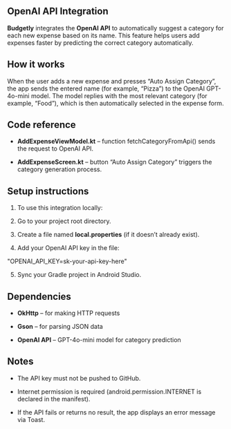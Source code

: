 ## OpenAI API Integration

**Budgetly** integrates the **OpenAI API** to automatically suggest a category for each new expense based on its name.
This feature helps users add expenses faster by predicting the correct category automatically.

## How it works

When the user adds a new expense and presses “Auto Assign Category”,
the app sends the entered name (for example, “Pizza”) to the OpenAI GPT-4o-mini model.
The model replies with the most relevant category (for example, “Food”),
which is then automatically selected in the expense form.

## Code reference

- **AddExpenseViewModel.kt** – function fetchCategoryFromApi() sends the request to OpenAI API.

- **AddExpenseScreen.kt** – button “Auto Assign Category” triggers the category generation process.

## Setup instructions

1. To use this integration locally:

2. Go to your project root directory.

3. Create a file named **local.properties** (if it doesn’t already exist).

4. Add your OpenAI API key in the file:

"OPENAI_API_KEY=sk-your-api-key-here"


5. Sync your Gradle project in Android Studio.

## Dependencies

- **OkHttp** – for making HTTP requests

- **Gson** – for parsing JSON data

- **OpenAI API** – GPT-4o-mini model for category prediction

## Notes

- The API key must not be pushed to GitHub.

- Internet permission is required (android.permission.INTERNET is declared in the manifest).

- If the API fails or returns no result, the app displays an error message via Toast.

